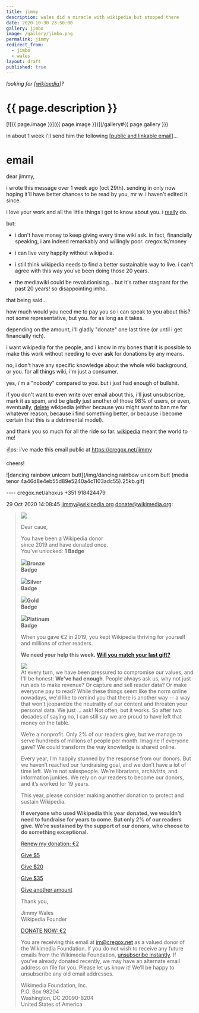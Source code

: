 ```yaml
---
title: jimmy
description: wales did a miracle with wikipedia but stopped there
date: 2020-10-30 23:50:00
gallery: jimbo
image: /gallery/jimbo.png
permalink: jimmy
redirect_from:
  - jimbo
  - wales
layout: draft
published: true
---
```


_looking for [[wikipedia](/wikipedia)]?_

# {{ page.description }}

[![{{ page.image }}]({{ page.image }})](/gallery#{{ page.gallery }})

in about 1 week i'll send him the following [[public and linkable email](/email#linkable)]...

# email


dear jimmy,  
  
i wrote this message over 1 week ago (oct 29th). sending in only now hoping it'll have better chances to be read by you, mr w. i haven't edited it since.  
  
i love your work and all the little things i got to know about you. i [really](https://cregox.net/really) do.  
  
but:  
  
- i don't have money to keep giving every time wiki ask. in fact, financially speaking, i am indeed remarkably and willingly poor. cregox.tk/money  
  
- i can live very happily without wikipedia.  
  
- i still think wikipedia needs to find a better sustainable way to live. i can't agree with this way you've been doing those 20 years.  
  
- the mediawiki could be revolutionising... but it's rather stagnant for the past 20 years! so disappointing imho.  
  
that being said...  
  
how much would you need me to pay you so i can speak to you about this? not some representative, but you. for as long as it takes.  
  
depending on the amount, i'll gladly "donate" one last time (or until i get financially rich).  
  
i want wikipedia for the people, and i know in my bones that it is possible to make this work without needing to ever **ask** for donations by any means.  
  
no, i don't have any specific knowledge about the whole wiki background, or you. for all things wiki, i'm just a consumer.  
  
yes, i'm a "nobody" compared to you. but i just had enough of bullshit.  
  
if you don't want to even write over email about this, i'll just unsubscribe, mark it as spam, and be gladly just another of those 98% of users, or even, eventually, [delete](https://cregox.net/delete) wikipedia (either because you might want to ban me for whatever reason, because i find something better, or because i become certain that this is a detrimental model).  
  
and thank you so much for all the ride so far. [wikipedia](https://cregox.net/wiki) meant the world to me!  
  
✌️ps: i've made this email public at https://cregox.net/jimmy  
  
cheers!  
  
![dancing rainbow unicorn butt](/img/dancing rainbow unicorn butt (media tenor 4a46d8e4eb55d89e5240a4c1103adc55).25kb.gif)
  
---- cregox.net/ahoxus +351 918424479  
  
29 Oct 2020 14:08:45 jimmy@wikipedia.org <donate@wikimedia.org>:  
  

>   
> ![](http://contentz.mkt4477.com/ra/2020/45568/10/69085908/500px-Wikipedia_wordmark.svg4.png###200x34:false###)  
>   
> Dear caue,  
>   
> You have been a Wikipedia donor  
> since 2019 and have donated once.  
> You've unlocked: **1 Badge**  
>   
> ![](https://upload.wikimedia.org/wikipedia/donate/7/7f/BronzeBadge-100.png)**Bronze**  
> **Badge**  
>   
> ![](https://upload.wikimedia.org/wikipedia/donate/a/a8/SilverBadge-100.png)**Silver**  
> **Badge**  
>   
> ![](https://upload.wikimedia.org/wikipedia/donate/0/0f/GoldBadge-100.png)**Gold**  
> **Badge**  
>   
> ![](https://upload.wikimedia.org/wikipedia/donate/0/0d/PlatinumBadge-100.png)**Platinum**  
> **Badge**  
>   
>   
>   
>   
> When you gave €2 in 2019, you kept Wikipedia thriving for yourself and millions of other readers.  
>   
> **We need your help this week.** **[Will you match your last gift?](https://donate.wikimedia.org/?utm_campaign=C2021_Email2&utm_medium=email&appeal=Appeal-JimmyQuote&utm_source=sp69085908&hpc=2.00&uselang=en&contact_id=34327756&link_id=1&contact_hash=99de531300b0c353b8b5fc3a8f2d0786)**  
>   
>   
> [![](https://upload.wikimedia.org/wikipedia/donate/6/62/JimmyComputer-Email2.png)](https://donate.wikimedia.org/?utm_campaign=C2021_Email2&utm_medium=email&appeal=Appeal-JimmyQuote&utm_source=sp69085908&hpc=2.00&uselang=en&contact_id=34327756&link_id=1&contact_hash=99de531300b0c353b8b5fc3a8f2d0786)  
> At every turn, we have been pressured to compromise our values, and I'll be honest: **We've had enough**. People always ask us, why not just run ads to make revenue? Or capture and sell reader data? Or make everyone pay to read? While these things seem like the norm online nowadays, we'd like to remind you that there is another way -- a way that won't jeopardize the neutrality of our content and threaten your personal data. We just ... ask! Not often, but it works. So after two decades of saying no, I can still say we are proud to have left that money on the table.  
>   
> We’re a nonprofit. Only 2% of our readers give, but we manage to serve hundreds of millions of people per month. Imagine if everyone gave? We could transform the way knowledge is shared online.  
>   
> Every year, I’m happily stunned by the response from our donors. But we haven’t reached our fundraising goal, and we don’t have a lot of time left. We’re not salespeople. We’re librarians, archivists, and information junkies. We rely on our readers to become our donors, and it’s worked for 19 years.  
>   
> This year, please consider making another donation to protect and sustain Wikipedia.  
>   
> **If everyone who used Wikipedia this year donated, we wouldn’t need to fundraise for years to come. But only 2% of our readers give. We’re sustained by the support of our donors, who choose to do something exceptional.**  
>   
>   
> [Renew my donation: €2](https://donate.wikimedia.org/?utm_campaign=C2021_Email2&utm_medium=email&appeal=Appeal-JimmyQuote&utm_source=sp69085908&hpc=2.00&uselang=en&contact_id=34327756&link_id=b1&preSelect=2.00&contact_hash=99de531300b0c353b8b5fc3a8f2d0786)  
>   
> [Give $5](https://donate.wikimedia.org/?utm_campaign=C2021_Email2&utm_medium=email&appeal=Appeal-JimmyQuote&utm_source=sp69085908&hpc=2.00&uselang=en&contact_id=34327756&link_id=b2&contact_hash=99de531300b0c353b8b5fc3a8f2d0786)  
>   
> [Give $20](https://donate.wikimedia.org/?utm_campaign=C2021_Email2&utm_medium=email&appeal=Appeal-JimmyQuote&utm_source=sp69085908&hpc=2.00&uselang=en&contact_id=34327756&link_id=b3&contact_hash=99de531300b0c353b8b5fc3a8f2d0786)  
>   
> [Give $35](https://donate.wikimedia.org/?utm_campaign=C2021_Email2&utm_medium=email&appeal=Appeal-JimmyQuote&utm_source=sp69085908&hpc=2.00&uselang=en&contact_id=34327756&link_id=b4&contact_hash=99de531300b0c353b8b5fc3a8f2d0786)  
>   
> [Give another amount](https://donate.wikimedia.org/?utm_campaign=C2021_Email2&utm_medium=email&appeal=Appeal-JimmyQuote&utm_source=sp69085908&hpc=2.00&uselang=en&contact_id=34327756&link_id=b5&contact_hash=99de531300b0c353b8b5fc3a8f2d0786)  
>   
>   
>   
> Thank you,  
>   
> Jimmy Wales  
> Wikipedia Founder  
>   
>   
> [DONATE NOW: €2](https://donate.wikimedia.org/?utm_campaign=C2021_Email2&utm_medium=email&appeal=Appeal-JimmyQuote&utm_source=sp69085908&hpc=2.00&uselang=en&contact_id=34327756&link_id=b1&preSelect=2.00&contact_hash=99de531300b0c353b8b5fc3a8f2d0786)  
>   
>   
>   
>   
> You are receiving this email at im@cregox.net as a valued donor of the Wikimedia Foundation. If you do not wish to receive any future emails from the Wikimedia Foundation, [unsubscribe instantly](https://www.pages04.net/wikimedia/WMFUnsubscribe/Unsubscribe?spMailingID=69085908&spUserID=NDEwODMxMDk5MTA4S0&spJobID=MTk4MzIyOTM5NwS2&spReportId=MTk4MzIyOTM5NwS2). If you’ve already donated recently, we may have an alternate email address on file for you. Please let us know it! We’ll be happy to unsubscribe any old email addresses.  
>   
> Wikimedia Foundation, Inc.  
> P.O. Box 98‌‌204  
> Was‌hi‌ngton, D‌‌C 20‌0‌90-82‌04  
> United S‌ta‌tes of Am‌erica  
>   
>